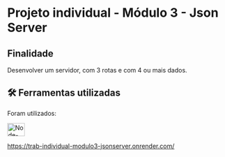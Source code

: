 # Projeto individual - Módulo 3 - Json Server

## Finalidade 

<p> Desenvolver um servidor, com 3 rotas e com 4 ou mais dados. </p>

## 🛠️ Ferramentas utilizadas 

<p> Foram utilizados: </p>

<img  alt="Node-JS" height="30" width="40" src="https://user-images.githubusercontent.com/114154174/208790245-d1616242-3866-4800-985e-2e931034b2a1.png">




https://trab-individual-modulo3-jsonserver.onrender.com/
